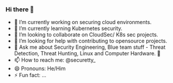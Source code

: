 ### Hi there 👋

- 🔭 I’m currently working on securing cloud environments.
- 🌱 I’m currently learning Kubernetes security.
- 👯 I’m looking to collaborate on CloudSec/ K8s sec projects.
- 🤔 I’m looking for help with contributing to opensource projects.
- 💬 Ask me about Security Engineering, Blue team stuff - Threat Detection, Threat Hunting, Linux and Computer Hardware. 🦄
- 📫 How to reach me: @securetty_
- 😄 Pronouns: He/Him
- ⚡ Fun fact: ...
